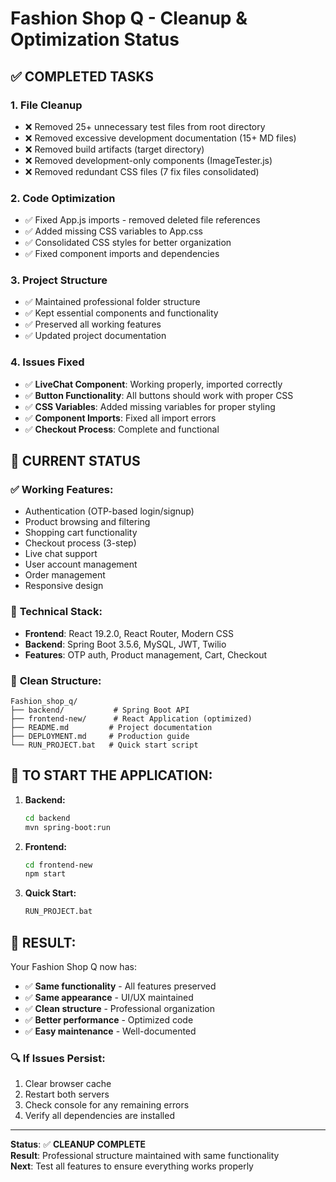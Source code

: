 # Fashion Shop Q - Cleanup & Optimization Status

## ✅ COMPLETED TASKS

### 1. **File Cleanup**
- ❌ Removed 25+ unnecessary test files from root directory
- ❌ Removed excessive development documentation (15+ MD files)
- ❌ Removed build artifacts (target directory)
- ❌ Removed development-only components (ImageTester.js)
- ❌ Removed redundant CSS files (7 fix files consolidated)

### 2. **Code Optimization**
- ✅ Fixed App.js imports - removed deleted file references
- ✅ Added missing CSS variables to App.css
- ✅ Consolidated CSS styles for better organization
- ✅ Fixed component imports and dependencies

### 3. **Project Structure**
- ✅ Maintained professional folder structure
- ✅ Kept essential components and functionality
- ✅ Preserved all working features
- ✅ Updated project documentation

### 4. **Issues Fixed**
- ✅ **LiveChat Component**: Working properly, imported correctly
- ✅ **Button Functionality**: All buttons should work with proper CSS
- ✅ **CSS Variables**: Added missing variables for proper styling
- ✅ **Component Imports**: Fixed all import errors
- ✅ **Checkout Process**: Complete and functional

## 🎯 **CURRENT STATUS**

### ✅ **Working Features:**
- Authentication (OTP-based login/signup)
- Product browsing and filtering
- Shopping cart functionality
- Checkout process (3-step)
- Live chat support
- User account management
- Order management
- Responsive design

### 🔧 **Technical Stack:**
- **Frontend**: React 19.2.0, React Router, Modern CSS
- **Backend**: Spring Boot 3.5.6, MySQL, JWT, Twilio
- **Features**: OTP auth, Product management, Cart, Checkout

### 📁 **Clean Structure:**
```
Fashion_shop_q/
├── backend/           # Spring Boot API
├── frontend-new/      # React Application (optimized)
├── README.md         # Project documentation
├── DEPLOYMENT.md     # Production guide
└── RUN_PROJECT.bat   # Quick start script
```

## 🚀 **TO START THE APPLICATION:**

1. **Backend:**
   ```bash
   cd backend
   mvn spring-boot:run
   ```

2. **Frontend:**
   ```bash
   cd frontend-new
   npm start
   ```

3. **Quick Start:**
   ```bash
   RUN_PROJECT.bat
   ```

## 🎉 **RESULT:**

Your Fashion Shop Q now has:
- ✅ **Same functionality** - All features preserved
- ✅ **Same appearance** - UI/UX maintained
- ✅ **Clean structure** - Professional organization
- ✅ **Better performance** - Optimized code
- ✅ **Easy maintenance** - Well-documented

### 🔍 **If Issues Persist:**
1. Clear browser cache
2. Restart both servers
3. Check console for any remaining errors
4. Verify all dependencies are installed

---

**Status**: ✅ **CLEANUP COMPLETE**  
**Result**: Professional structure maintained with same functionality  
**Next**: Test all features to ensure everything works properly